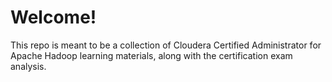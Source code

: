 # Welcome!
This repo is meant to be a collection of Cloudera Certified Administrator for Apache Hadoop learning materials, along with the certification exam analysis.
